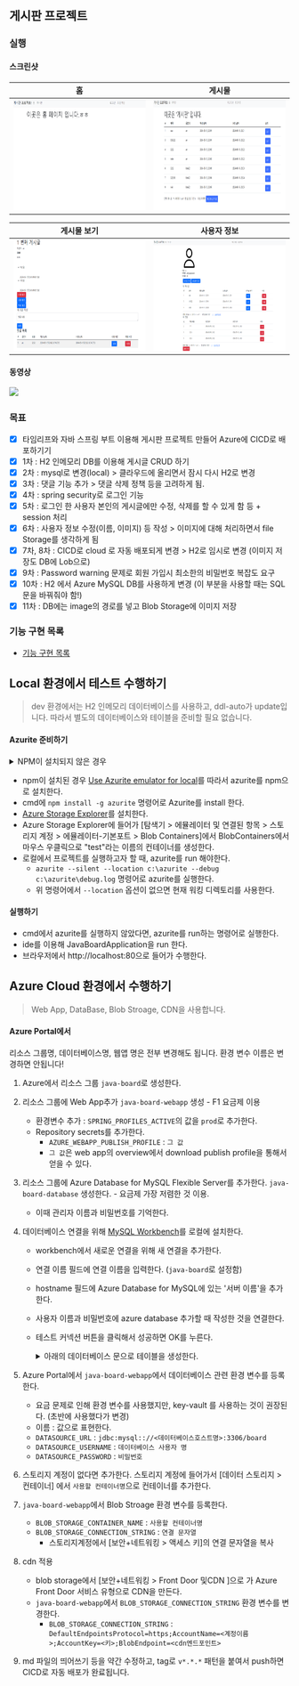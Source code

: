 ## 게시판 프로젝트

### 실행
#### 스크린샷
| 홈 |                     게시물                      |
|:--:|:--:|
|<img src="./docs/resources/running/1_home.png" width="400" height="200"/>| <img src="docs/resources/running/4_articles.png" width="400" height="200"/> |

| 게시물 보기 |                                 사용자 정보                                 | 
|:------:|:----------------------------------------------------------------------:|
| <img src="docs/resources/running/6_see_article.png" width="400" height="200"/>  | <img src="docs/resources/running/7_info.png" width="400" height="200"/> |

#### 동영상
<img src="./docs/resources/running/java-board-executable-video.gif" />

### 목표
- [x] 타임리프와 자바 스프링 부트 이용해 게시판 프로젝트 만들어 Azure에 CICD로 배포하기기
- [x] 1차 : H2 인메모리 DB를 이용해 게시글 CRUD 하기
- [x] 2차 : mysql로 변경(local) > 클라우드에 올리면서 잠시 다시 H2로 변경
- [x] 3차 : 댓글 기능 추가 > 댓글 삭제 정책 등을 고려하게 됨.
- [x] 4차 : spring security로 로그인 기능
- [x] 5차 : 로그인 한 사용자 본인의 게시글에만 수정, 삭제를 할 수 있게 함 등 + session 처리
- [x] 6차 : 사용자 정보 수정(이름, 이미지) 등 작성 > 이미지에 대해 처리하면서 file Storage를 생각하게 됨
- [x] 7차, 8차 : CICD로 cloud 로 자동 배포되게 변경 > H2로 임시로 변경 (이미지 저장도 DB에 Lob으로)
- [x] 9차 : Password warning 문제로 회원 가입시 최소한의 비밀번호 복잡도 요구
- [X] 10차 : H2 에서 Azure MySQL DB를 사용하게 변경 (이 부분을 사용할 때는 SQL 문을 바꿔줘야 함!)
- [X] 11차 : DB에는 image의 경로를 넣고 Blob Storage에 이미지 저장

### 기능 구현 목록
- [기능 구현 목록](docs/Feature-Implementation-List.md)

## Local 환경에서 테스트 수행하기
> dev 환경에서는 H2 인메모리 데이터베이스를 사용하고, ddl-auto가 update입니다.
> 따라서 별도의 데이터베이스와 테이블을 준비할 필요 없습니다.

#### Azurite 준비하기
<details>
  <summary> NPM이 설치되지 않은 경우</summary>
  <ol>
    <li> nvm 설치</li>
      <ul>
        <li>[nvm-windows](https://github.com/coreybutler/nvm-windows/releases)에서 Assets의 `nvm-setup.exe`를 다운받는다.</li>
        <li>다운로드한 파일을 실행시켜 라이센스 동의 후, 기본 작성된 설정값들을 유지해서 설치한다.</li>
        <li>설치가 잘 되었는지 확인하기 위해 cmd에서 `nvm -v` 명령어로 현재 버전을 확인한다.</li>
        <li>24년 5월 15일 기준 : `1.1.12` 버전이라 나온다.</li>
      </ul>
    <li> Node.js 설치 (npm 같이 설치됨)</li>
      <ul>
        <li>cmd에서 `nvm list available`을 입력해 이용가능한 Node.js 버전 목록 확인</li>
        <li>24.5.15 기준 가장 최신 LTS 버전인 `20.13.1`을 `nvm install 20.13.1` 명령어로 설치한다.</li>
        <li>`nvm list` 명령어로 설치되어 있는 nvm 버전 목록을 확인한다.</li>
        <li>`nvm use 20.13.1` 명령어로 이 버전을 사용하도록 한다. `nvm list` 명령어로 Node 설치된 목록 리스트 중 사용하는 버전을 확인한다.</li>
        <li>`node -v` 명령어로 현재 node.js 버전을 확인하고, `npm -v` 로 npm의 현재 버전을 확인한다.</li>
      </ul>
  </ol>
</details>

- npm이 설치된 경우 [Use Azurite emulator for local](https://learn.microsoft.com/en-us/azure/storage/common/storage-use-azurite?tabs=npm%2Cblob-storage)를 따라서 azurite를 npm으로 설치한다.
- cmd에 `npm install -g azurite` 명령어로 Azurite를 install 한다.
- [Azure Storage Explorer](https://azure.microsoft.com/en-us/products/storage/storage-explorer/)를 설치한다.
- Azure Storage Explorer에 들어가 [탐색기 > 에뮬레이터 및 연결된 항목 > 스토리지 계정 > 에뮬레이터-기본포트 > Blob Containers]에서 BlobContainers에서 마우스 우클릭으로 "test"라는 이름의 컨테이너를 생성한다.
- 로컬에서 프로젝트를 실행하고자 할 때, azurite를 run 해야한다.
  - `azurite --silent --location c:\azurite --debug c:\azurite\debug.log` 명령어로 azurite를 실행한다.
  - 위 명령어에서 `--location` 옵션이 없으면 현재 워킹 디렉토리를 사용한다.

#### 실행하기
- cmd에서 azurite를 실행하지 않았다면, azurite를 run하는 명령어로 실행한다.
- ide를 이용해 JavaBoardApplication을 run 한다.
- 브라우저에서 http://localhost:80으로 들어가 수행한다.

## Azure Cloud 환경에서 수행하기
> Web App, DataBase, Blob Stroage, CDN을 사용합니다.

#### Azure Portal에서
리소스 그룹명, 데이터베이스명, 웹앱 명은 전부 변경해도 됩니다. 환경 변수 이름은 변경하면 안됩니다!
1. Azure에서 리소스 그룹 `java-board`로 생성한다. 
2. 리소스 그룹에 Web App추가 `java-board-webapp` 생성 - F1 요금제 이용
   - 환경변수 추가 : `SPRING_PROFILES_ACTIVE`의 값을 `prod`로 추가한다.
   - Repository secrets를 추가한다.
     - `AZURE_WEBAPP_PUBLISH_PROFILE` : `그 값`
     - `그 값`은 web app의 overview에서 download publish profile을 통해서 얻을 수 있다.
3. 리소스 그룹에 Azure Database for MySQL Flexible Server를 추가한다. `java-board-database` 생성한다. - 요금제 가장 저렴한 것 이용.
   - 이때 관리자 이름과 비밀번호를 기억한다. 
4. 데이터베이스 연결을 위해 [MySQL Workbench](https://dev.mysql.com/downloads/workbench/)를 로컬에 설치한다.
   - workbench에서 새로운 연결을 위해 새 연결을 추가한다.
   - 연결 이름 필드에 연결 이름을 입력한다. (`java-board`로 설정함)
   - hostname 필드에 Azure Database for MySQL에 있는 '서버 이름'을 추가한다.
   - 사용자 이름과 비밀번호에 azure database 추가할 때 작성한 것을 연결한다.
   - 테스트 커넥션 버튼을 클릭해서 성공하면 OK를 누른다.
      <details>
        <summary>아래의 데이터베이스 문으로 테이블을 생성한다. </summary>
    
          CREATE DATABASE board;
          USE board;
          
          CREATE TABLE article(
          id BIGINT AUTO_INCREMENT PRIMARY KEY,
          title VARCHAR(255),
          content TEXT,
          writer VARCHAR(255),
          created_at DATETIME,
          updated_at DATETIME
          );
          
          CREATE TABLE comment(
          id BIGINT AUTO_INCREMENT PRIMARY KEY,
          writer VARCHAR(255),
          content TEXT,
          created_at DATETIME,
          updated_at DATETIME,
          article_id BIGINT,
          FOREIGN KEY (article_id) REFERENCES Article(id)
          );
          
          CREATE TABLE app_user (
          id BIGINT AUTO_INCREMENT PRIMARY KEY,
          email VARCHAR(45) UNIQUE NOT NULL,
          password VARCHAR(255),
          name VARCHAR(255),
          nickname VARCHAR(255),
          profile_image_url VARCHAR(255)
          );
          
          ALTER DATABASE board SET TIMEZONE = 'Korea Standard Time';
    
      </details>

5. Azure Portal에서 `java-board-webapp`에서 데이터베이스 관련 환경 변수를 등록한다. 
   - 요금 문제로 인해 환경 변수를 사용했지만, key-vault 를 사용하는 것이 권장된다. (초반에 사용했다가 변경)
   - 이름 : 값으로 표현한다.
   - `DATASOURCE_URL` : `jdbc:mysql:://<데이터베이스호스트명>:3306/board` 
   - `DATASOURCE_USERNAME` : `데이터베이스 사용자 명`
   - `DATASOURCE_PASSWORD` : `비밀번호` 
6. 스토리지 계정이 없다면 추가한다. 스토리지 계정에 들어가서 [데이터 스토리지 > 컨테이너] 에서 `사용할 컨테이너명`으로 컨테이너를 추가한다.
7. `java-board-webapp`에서 Blob Stroage 환경 변수를 등록한다.
   - `BLOB_STORAGE_CONTAINER_NAME` : `사용할 컨테이너명`
   - `BLOB_STORAGE_CONNECTION_STRING` : `연결 문자열`
     - 스토리지계정에서 [보안+네트워킹 > 액세스 키]의 연결 문자열을 복사
8. cdn 적용
   - blob storage에서 [보안+네트워킹 > Front Door 및CDN ]으로 가 Azure Front Door 서비스 유형으로 CDN을 만든다.
   - `java-board-webapp`에서 `BLOB_STORAGE_CONNECTION_STRING` 환경 변수를 변경한다.
     - `BLOB_STORAGE_CONNECTION_STRING` : `DefaultEndpointsProtocol=https;AccountName=<계정이름>;AccountKey=<키>;BlobEndpoint=<cdn엔드포인트>`
9. md 파일의 띄어쓰기 등을 약간 수정하고, tag로 `v*.*.*` 패턴을 붙여서 push하면 CICD로 자동 배포가 완료됩니다.
